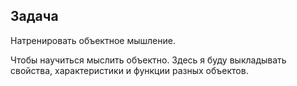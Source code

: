 ## Задача

Натренировать объектное мышление.

Чтобы научиться мыслить объектно. Здесь я буду выкладывать свойства, характеристики и функции разных объектов. 